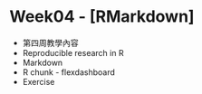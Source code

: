 # Week04 - [RMarkdown]
- 第四周教學內容
 - Reproducible research in R
  - Markdown
  - R chunk  - flexdashboard
  - Exercise
